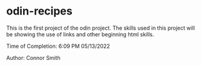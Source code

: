 # odin-recipes

This is the first project of the odin project. The skills used in this
project will be showing the use of links and other beginning html skills.

Time of Completion: 6:09 PM 05/13/2022

Author: Connor Smith